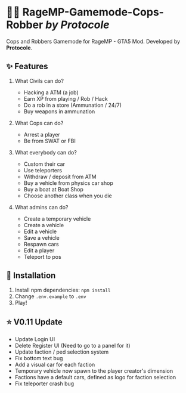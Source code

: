 # :police_car::car: RageMP-Gamemode-Cops-Robber *by Protocole*

 Cops and Robbers Gamemode for RageMP - GTA5 Mod. Developed by **Protocole**.

## :sparkles: Features
1. What Civils can do?
    - Hacking a ATM (a job)
    - Earn XP from playing / Rob / Hack
    - Do a rob in a store (Ammunation / 24/7)
    - Buy weapons in ammunation
    
2. What Cops can do?
    - Arrest a player
    - Be from SWAT or FBI
    
3. What everybody can do?
    - Custom their car
    - Use teleporters
    - Withdraw / deposit from ATM
    - Buy a vehicle from physics car shop
    - Buy a boat at Boat Shop
    - Choose another class when you die
    
4. What admins can do?
    - Create a temporary vehicle
    - Create a vehicle
    - Edit a vehicle
    - Save a vehicle
    - Respawn cars
    - Edit a player
    - Teleport to pos

## :wrench: Installation
1. Install npm dependencies: `npm install`
2. Change `.env.example` to `.env`
3. Play!


## :star: V0.11 Update
  - Update Login UI
  - Delete Register UI (Need to go to a panel for it)
  - Update faction / ped selection system
  - Fix bottom text bug
  - Add a visual car for each faction
  - Temporary vehicle now spawn to the player creator's dimension
  - Factions have a default cars, defined as logo for faction selection
  - Fix teleporter crash bug
